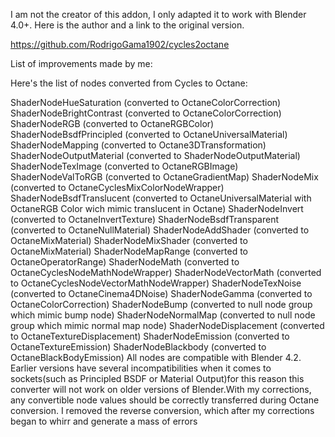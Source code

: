 I am not the creator of this addon, I only adapted it to work with Blender 4.0+. Here is the author and a link to the original version.

https://github.com/RodrigoGama1902/cycles2octane


List of improvements made by me:

Here's the list of nodes converted from Cycles to Octane:

ShaderNodeHueSaturation (converted to OctaneColorCorrection)
ShaderNodeBrightContrast (converted to OctaneColorCorrection)
ShaderNodeRGB (converted to OctaneRGBColor)
ShaderNodeBsdfPrincipled (converted to OctaneUniversalMaterial)
ShaderNodeMapping (converted to Octane3DTransformation)
ShaderNodeOutputMaterial (converted to ShaderNodeOutputMaterial)
ShaderNodeTexImage (converted to OctaneRGBImage)
ShaderNodeValToRGB (converted to OctaneGradientMap)
ShaderNodeMix (converted to OctaneCyclesMixColorNodeWrapper)
ShaderNodeBsdfTranslucent (converted to OctaneUniversalMaterial with OctaneRGB Color wich mimic translucent in Octane)
ShaderNodeInvert (converted to OctaneInvertTexture)
ShaderNodeBsdfTransparent (converted to OctaneNullMaterial)
ShaderNodeAddShader (converted to OctaneMixMaterial)
ShaderNodeMixShader (converted to OctaneMixMaterial)
ShaderNodeMapRange (converted to OctaneOperatorRange)
ShaderNodeMath (converted to OctaneCyclesNodeMathNodeWrapper)
ShaderNodeVectorMath (converted to OctaneCyclesNodeVectorMathNodeWrapper)
ShaderNodeTexNoise (converted to OctaneCinema4DNoise)
ShaderNodeGamma (converted to OctaneColorCorrection)
ShaderNodeBump (converted to null node group which mimic bump node)
ShaderNodeNormalMap (converted to null node group which mimic normal map node)
ShaderNodeDisplacement (converted to OctaneTextureDisplacement)
ShaderNodeEmission (converted to OctaneTextureEmission)
ShaderNodeBlackbody (converted to OctaneBlackBodyEmission)
All nodes are compatible with Blender 4.2. Earlier versions have several incompatibilities when it comes to sockets(such as Principled BSDF or Material Output)for this reason this converter will not work on older versions of Blender.With my corrections, any convertible node values should be correctly transferred during Octane conversion. I removed the reverse conversion, which after my corrections began to whirr and generate a mass of errors
